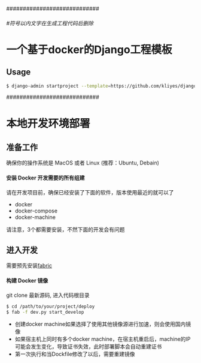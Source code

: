 ############################
###### #符号以内文字在生成工程代码后删除
# 一个基于docker的Django工程模板

## Usage
```bash
$ django-admin startproject --template=https://github.com/kliyes/django_project_template_docker/archive/master.zip [PROJECT NAME]
```
############################

# 本地开发环境部署

## 准备工作

确保你的操作系统是 MacOS 或者 Linux (推荐：Ubuntu, Debain)

#### 安装 Docker 开发需要的所有组建

请在开发项目前，确保已经安装了下面的软件，版本使用最近的就可以了

- docker
- docker-compose
- docker-machine

请注意，3个都需要安装，不然下面的开发会有问题

## 进入开发

需要预先安装[fabric](http://www.fabfile.org/)

#### 构建 Docker 镜像

git clone 最新源码, 进入代码根目录

```bash
$ cd /path/to/your/project/deploy
$ fab -f dev.py start_develop
```
- 创建docker machine如果选择了使用其他镜像源进行加速，则会使用国内镜像
- 如果宿主机上同时有多个docker machine，在宿主机重启后，machine的IP可能会发生变化，导致证书失效，此时部署脚本会自动重建证书
- 第一次执行和当Dockfile修改了以后，需要重建镜像
